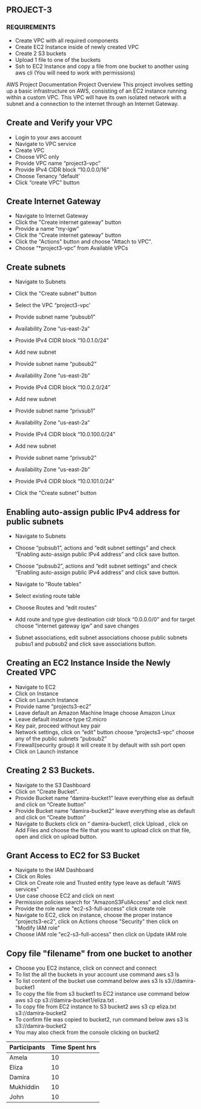 ## PROJECT-3
### REQUIREMENTS

*  Create VPC with all required components
*  Create EC2 Instance inside of newly created VPC
*  Create 2 S3 buckets
*  Upload 1 file to one of the buckets
*  Ssh to EC2 Instance and copy a file from one bucket to another using aws cli (You will
  need to work with permissions)

AWS Project Documentation
Project Overview
This project involves setting up a basic infrastructure on AWS, consisting of an EC2 instance running within a custom VPC. This VPC will have its own isolated network with a subnet and a connection to the internet through an Internet Gateway.

## Create and Verify your VPC
* Login to your aws account
* Navigate to VPC service
* Create VPC
* Choose VPC only 
* Provide VPC name “project3-vpc”
* Provide IPv4 CIDR block “10.0.0.0/16”
* Choose Tenancy “default’
* Click “create VPC” button 

## Create Internet Gateway

* Navigate to Internet Gateway 
* Click the "Create internet gateway" button
* Provide a name “my-igw”
* Click the "Create internet gateway" button
* Click the "Actions" button and choose "Attach to VPC".
* Choose “*project3-vpc” from Available VPCs 

## Create subnets
* Navigate to Subnets
* Click the "Create subnet" button
* Select the VPC “project3-vpc’
* Provide subnet name “pubsub1”
* Availability Zone “us-east-2a”
* Provide IPv4 CIDR block “10.0.1.0/24”

* Add new subnet
* Provide subnet name “pubsub2”
* Availability Zone “us-east-2b”
* Provide IPv4 CIDR block “10.0.2.0/24”

* Add new subnet
* Provide subnet name “privsub1”
* Availability Zone “us-east-2a”
* Provide IPv4 CIDR block “10.0.100.0/24”

* Add new subnet
* Provide subnet name “privsub2”
* Availability Zone “us-east-2b”
* Provide IPv4 CIDR block “10.0.101.0/24”
* Click the "Create subnet" button



## Enabling auto-assign public IPv4 address for public subnets

* Navigate to Subnets
* Choose “pubsub1”, actions and “edit subnet settings” and check “Enabling auto-assign public IPv4 address” and click save button. 
* Choose “pubsub2”, actions and “edit subnet settings” and check “Enabling auto-assign public IPv4 address” and click save button. 

* Navigate to "Route tables"
* Select existing route table
* Choose Routes and “edit routes”
* Add route and type give destination cidr block “0.0.0.0/0” and for target choose “internet gateway igw” and save changes
* Subnet associations, edit subnet associations  choose public subnets pubsu1 and pubsub2 and click save associations button. 


## Creating an EC2 Instance Inside the Newly Created VPC

* Navigate to EC2
* Click on Instance 
* Click on Launch Instance
* Provide name “projects3-ec2”
* Leave default an Amazon Machine Image choose Amazon Linux
* Leave default instance type t2.micro 
* Key pair, proceed without key pair
* Network settings, click on “edit” button choose “projects3-vpc” choose any of the public subnets “pubsub2” 
* Firewall(security group) it will create it by default with ssh port open
* Click on Launch instance 

## Creating 2 S3 Buckets. 

* Navigate to the S3 Dashboard
* Click on "Create Bucket".
* Provide Bucket name “damira-bucket1” leave everything else as default and click on “Create button”
* Provide Bucket name “damira-bucket2” leave everything else as default and click on “Create button”
* Navigate to Buckets click on “ damira-bucket1, click Upload , click on Add Files and choose the file that you want to upload click on that file, open and click on upload button.

## Grant Access to EC2 for S3 Bucket
* Navigate to the IAM Dashboard
* Click on Roles
* Click on Create role and Trusted entity type leave as default "AWS services"
* Use case choose EC2 and click on next
* Permission policies search for "AmazonS3FullAccess" and click next
* Provide the role name "ec2-s3-full-access" click create role
* Navigate to EC2, click on instance, choose the proper instance "projects3-ec2", click on Actions choose "Security" then click on "Modify IAM role" 
* Choose IAM role "ec2-s3-full-access" then click on Update IAM role


## Copy file "filename" from one bucket to another

* Choose you EC2 instance, click on connect and connect  
* To list the all the buckets in your account use command 
  aws s3 ls
* To list content of the bucket use command below
  aws s3 ls s3://damira-bucket1
* To copy the file from s3 bucket1 to EC2 instance use command below
  aws s3 cp s3://damira-bucket1/eliza.txt . 
* To copy file from EC2 instance to S3 bucket2
  aws s3 cp eliza.txt s3://damira-bucket2
* To confirm file was copied to bucket2, run command below
  aws s3 ls s3://damira-bucket2
* You may also check from the console clicking on bucket2


| Participants | Time Spent hrs |
| ------------ | -------------- |
| Amela        | 10             |
| Eliza        | 10             |
| Damira       | 10             |
| Mukhiddin    | 10             |
| John         | 10             |




